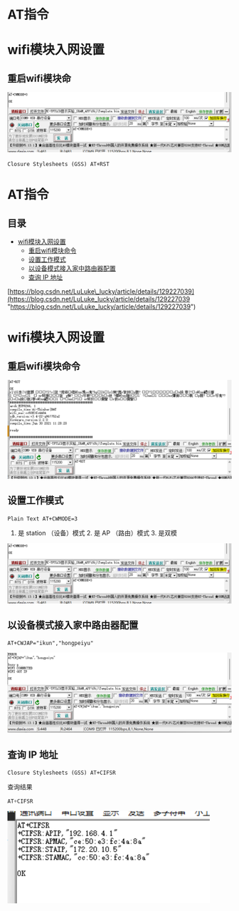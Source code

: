 # AT指令

# wifi模块入网设置

## 重启wifi模块命

![](image/5il96jxp48_eeCHtS9f2s_7xZvsJ8MpX.png)

`Closure Stylesheets (GSS) AT+RST`

# AT指令

## 目录

-   [wifi模块入网设置](#wifi模块入网设置 "wifi模块入网设置")
    -   [重启wifi模块命令](#重启wifi模块命令 "重启wifi模块命令")
    -   [设置工作模式](#设置工作模式 "设置工作模式")
    -   [以设备模式接入家中路由器配置](#以设备模式接入家中路由器配置 "以设备模式接入家中路由器配置")
    -   [查询 IP 地址](#查询-IP-地址 "查询 IP 地址")

[https://blog.csdn.net/LuLuke\_lucky/article/details/129227039](https://blog.csdn.net/LuLuke_lucky/article/details/129227039 "https://blog.csdn.net/LuLuke_lucky/article/details/129227039")

# wifi模块入网设置

## 重启wifi模块命令

![](image/w6ffa1ynj3_3QhAP7s6SN_dcWK0eDyQD.png)

## 设置工作模式

`Plain Text AT+CWMODE=3`

1.  是 station （设备）模式 2. 是 AP （路由）模式 3. 是双模

![](image/5il96jxp48_eeCHtS9f2s_seH5tIOo2F.png)

## 以设备模式接入家中路由器配置

```text
AT+CWJAP="ikun","hongpeiyu"

```

![](image/wp90j45x2g_HQ1scJb3Db__CU-wNXBL6.png)

## 查询 IP 地址

`Closure Stylesheets (GSS) AT+CIFSR`

查询结果

```c
AT+CIFSR
```

![](image/lhlyl--h03_wXYoRxcw8T_1TzQqixcV0.png)
